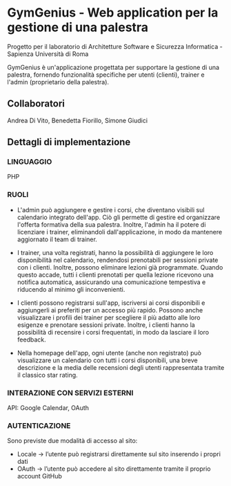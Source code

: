 # GymGenius - Web application per la gestione di una palestra

Progetto per il laboratorio di Architetture Software e Sicurezza Informatica - Sapienza Università di Roma

GymGenius è un'applicazione progettata per supportare la gestione di una palestra, fornendo
funzionalità specifiche per utenti (clienti), trainer e l'admin (proprietario della palestra).

## Collaboratori
Andrea Di Vito, Benedetta Fiorillo, Simone Giudici

## Dettagli di implementazione
### LINGUAGGIO
PHP

### RUOLI
- L'admin può aggiungere e gestire i corsi, che diventano visibili sul calendario integrato
dell'app. Ciò gli permette di gestire ed organizzare l'offerta formativa della sua palestra.
Inoltre, l'admin ha il potere di licenziare i trainer, eliminandoli dall'applicazione, in modo da
mantenere aggiornato il team di trainer.

- I trainer, una volta registrati, hanno la possibilità di aggiungere le loro disponibilità nel
calendario, rendendosi prenotabili per sessioni private con i clienti. Inoltre, possono
eliminare lezioni già programmate. Quando questo accade, tutti i clienti prenotati per quella
lezione ricevono una notifica automatica, assicurando una comunicazione tempestiva e
riducendo al minimo gli inconvenienti.

- I clienti possono registrarsi sull'app, iscriversi ai corsi disponibili e aggiungerli ai preferiti per
un accesso più rapido. Possono anche visualizzare i profili dei trainer per scegliere il più
adatto alle loro esigenze e prenotare sessioni private. Inoltre, i clienti hanno la possibilità di
recensire i corsi frequentati, in modo da lasciare il loro feedback.

- Nella homepage dell'app, ogni utente (anche non registrato) può visualizzare un calendario
con tutti i corsi disponibili, una breve descrizione e la media delle recensioni degli utenti
rappresentata tramite il classico star rating.

### INTERAZIONE CON SERVIZI ESTERNI 
API: Google Calendar, OAuth
 
### AUTENTICAZIONE  
 Sono previste due modalità di accesso al sito: 
-	Locale -> l’utente può registrarsi direttamente sul sito inserendo i propri dati 
-	OAuth -> l’utente può accedere al sito direttamente tramite il proprio account GitHub 
